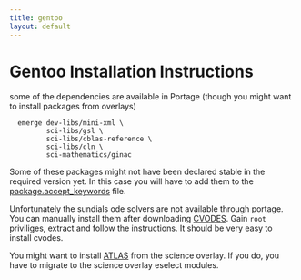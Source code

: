 ```yaml
---
title: gentoo
layout: default
---
```



Gentoo Installation Instructions
================================

some of the dependencies are available in Portage (though you might
want to install packages from overlays) 

``` 
  emerge dev-libs/mini-xml \
         sci-libs/gsl \
         sci-libs/cblas-reference \
         sci-libs/cln \
         sci-mathematics/ginac 
``` 

Some of these packages might not have been declared stable in the
required version yet. In this case you will have to add them to the
[package.accept_keywords](https://www.gentoo.org/doc/en/handbook/handbook-x86.xml?part=3&chap=1) file.

Unfortunately the sundials ode solvers are not available through
portage. You can manually install them after downloading
[CVODES](http://computation.llnl.gov/casc/sundials/download/download.html). Gain
```root``` priviliges, extract and follow the instructions. It should
be very easy to install cvodes.

You might want to install [ATLAS](http://math-atlas.sourceforge.net/)
from the science overlay. If you do, you have to migrate to the
science overlay eselect modules.